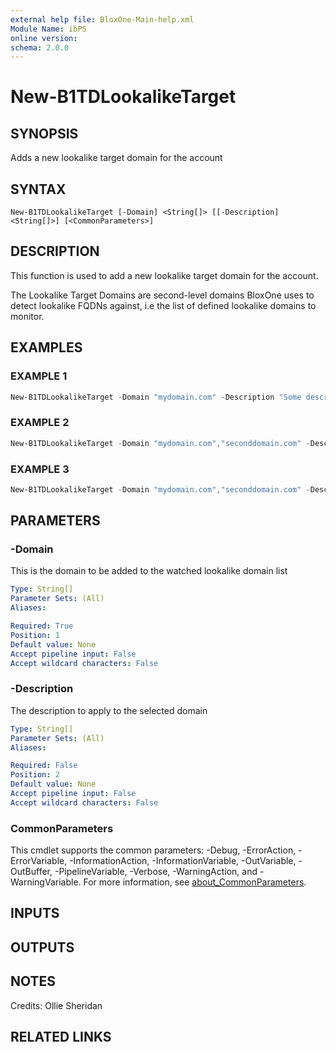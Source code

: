 ```yaml
---
external help file: BloxOne-Main-help.xml
Module Name: ibPS
online version:
schema: 2.0.0
---
```


# New-B1TDLookalikeTarget

## SYNOPSIS
Adds a new lookalike target domain for the account

## SYNTAX

```
New-B1TDLookalikeTarget [-Domain] <String[]> [[-Description] <String[]>] [<CommonParameters>]
```

## DESCRIPTION
This function is used to add a new lookalike target domain for the account.

The Lookalike Target Domains are second-level domains BloxOne uses to detect lookalike FQDNs against, i.e the list of defined lookalike domains to monitor.

## EXAMPLES

### EXAMPLE 1
```powershell
New-B1TDLookalikeTarget -Domain "mydomain.com" -Description "Some description.."
```

### EXAMPLE 2
```powershell
New-B1TDLookalikeTarget -Domain "mydomain.com","seconddomain.com" -Description "Description 1","Description 2"
```

### EXAMPLE 3
```powershell
New-B1TDLookalikeTarget -Domain "mydomain.com","seconddomain.com" -Description "Common description"
```

## PARAMETERS

### -Domain
This is the domain to be added to the watched lookalike domain list

```yaml
Type: String[]
Parameter Sets: (All)
Aliases:

Required: True
Position: 1
Default value: None
Accept pipeline input: False
Accept wildcard characters: False
```

### -Description
The description to apply to the selected domain

```yaml
Type: String[]
Parameter Sets: (All)
Aliases:

Required: False
Position: 2
Default value: None
Accept pipeline input: False
Accept wildcard characters: False
```

### CommonParameters
This cmdlet supports the common parameters: -Debug, -ErrorAction, -ErrorVariable, -InformationAction, -InformationVariable, -OutVariable, -OutBuffer, -PipelineVariable, -Verbose, -WarningAction, and -WarningVariable. For more information, see [about_CommonParameters](http://go.microsoft.com/fwlink/?LinkID=113216).

## INPUTS

## OUTPUTS

## NOTES
Credits: Ollie Sheridan

## RELATED LINKS
